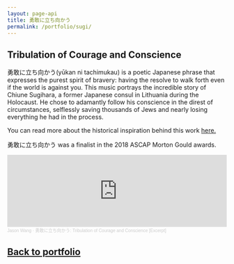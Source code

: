 ```yaml
---
layout: page-api
title: 勇敢に立ち向かう
permalink: /portfolio/sugi/
---
```


## Tribulation of Courage and Conscience

勇敢に立ち向かう(yūkan ni tachimukau) is a poetic Japanese phrase that expresses the purest spirit of bravery: having the resolve to walk forth even if the world is against you. This music portrays the incredible story of Chiune Sugihara, a former Japanese consul in Lithuania during the Holocaust. He chose to adamantly follow his conscience in the direst of circumstances, selflessly saving thousands of Jews and nearly losing everything he had in the process. 

You can read more about the historical inspiration behind this work [here.](https://playinspirerepeat.wordpress.com/2018/01/29/this-is-courage/)

勇敢に立ち向かう was a finalist in the 2018 ASCAP Morton Gould awards.

<iframe width="100%" height="166" scrolling="no" frameborder="no" allow="autoplay" src="https://w.soundcloud.com/player/?url=https%3A//api.soundcloud.com/tracks/461067039&color=%234000ff&auto_play=false&hide_related=false&show_comments=true&show_user=true&show_reposts=false&show_teaser=true"></iframe><div style="font-size: 10px; color: #cccccc;line-break: anywhere;word-break: normal;overflow: hidden;white-space: nowrap;text-overflow: ellipsis; font-family: Interstate,Lucida Grande,Lucida Sans Unicode,Lucida Sans,Garuda,Verdana,Tahoma,sans-serif;font-weight: 100;"><a href="https://soundcloud.com/innovative_sounds" title="Jason Wang" target="_blank" style="color: #cccccc; text-decoration: none;">Jason Wang</a> · <a href="https://soundcloud.com/innovative_sounds/tribulation-of-courage-and-conscience-excerpt" title="勇敢に立ち向かう: Tribulation of Courage and Conscience [Excerpt]" target="_blank" style="color: #cccccc; text-decoration: none;">勇敢に立ち向かう: Tribulation of Courage and Conscience [Excerpt]</a></div>

## [Back to portfolio](/portfolio/)